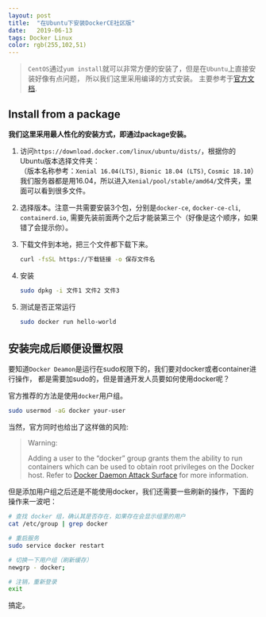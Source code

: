 ```yaml
---
layout: post
title:  "在Ubuntu下安装DockerCE社区版"
date:   2019-06-13
tags: Docker Linux
color: rgb(255,102,51)
---
```


> `CentOS`通过`yum install`就可以非常方便的安装了，但是在`Ubuntu`上直接安装好像有点问题，
> 所以我们这里采用编译的方式安装。
> 主要参考于[官方文档](https://docs.docker.com/install/linux/docker-ce/ubuntu/#install-from-a-package).  

## Install from a package

**我们这里采用最人性化的安装方式，即通过package安装。**

1. 访问`https://download.docker.com/linux/ubuntu/dists/`，根据你的Ubuntu版本选择文件夹：  
（版本名称参考：`Xenial 16.04(LTS)`, `Bionic 18.04 (LTS)`, `Cosmic 18.10`）  
我们服务器都是用16.04，所以进入`Xenial/pool/stable/amd64/`文件夹，里面可以看到很多文件。

2. 选择版本。注意一共需要安装3个包，分别是`docker-ce`, `docker-ce-cli`, `containerd.io`, 
需要先装前面两个之后才能装第三个（好像是这个顺序，如果错了会提示你）。

3. 下载文件到本地，把三个文件都下载下来。  
    ```bash
    curl -fsSL https://下载链接 -o 保存文件名
    ```

4. 安装
    ```bash
    sudo dpkg -i 文件1 文件2 文件3
    ```
5. 测试是否正常运行
    ```bash
    sudo docker run hello-world
    ```


## 安装完成后顺便设置权限

要知道`Docker Deamon`是运行在sudo权限下的，我们要对docker或者container进行操作，
都是需要加sudo的，但是普通开发人员要如何使用docker呢？

官方推荐的方法是使用`docker`用户组。
```bash
sudo usermod -aG docker your-user
```

当然，官方同时也给出了这样做的风险:
>Warning:
>
>Adding a user to the “docker” group grants them the ability to run containers which 
can be used to obtain root privileges on the Docker host. Refer to 
[Docker Daemon Attack Surface](https://docs.docker.com/engine/security/security/#docker-daemon-attack-surface)
 for more information.

但是添加用户组之后还是不能使用docker，我们还需要一些刷新的操作，下面的操作来一波吧：
```bash
# 查找 docker 组，确认其是否存在，如果存在会显示组里的用户
cat /etc/group | grep docker 

# 重启服务
sudo service docker restart

# 切换一下用户组（刷新缓存）
newgrp - docker;

# 注销，重新登录
exit
```

搞定。
